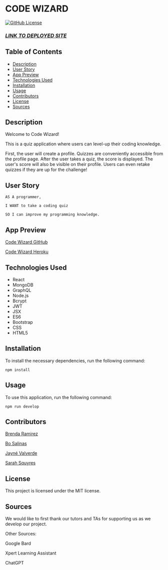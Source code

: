# CODE WIZARD

  [![GitHub License](https://img.shields.io/badge/license-MIT-yellow.svg)](https://opensource.org/licenses/)

### **_[LINK TO DEPLOYED SITE]( )_**


## Table of Contents

* [Description](#description)
* [User Story](#user-story)
* [App Preview](#app-preview)
* [Technologies Used](#technologies-used)
* [Installation](#installation)
* [Usage](#usage)
* [Contributors](#contributors)
* [License](#license)
* [Sources](#sources)



## Description

Welcome to Code Wizard!

This is a quiz application where users can level-up their coding knowledge.  

First, the user will create a profile.  Quizzes are conveniently accessible from the profile page.  After the user takes a quiz, the score is displayed. The user's score will also be visible on their profile.  Users can even retake quizzes if they are up for the challenge!


## User Story
```
AS A programmer,

I WANT to take a coding quiz

SO I can improve my programming knowledge.
```


## App Preview

 [Code Wizard GitHub](https://github.com/bramirez09/quizapp)

 [Code Wizard Heroku](https://hidden-plateau-97501-0695bbc154ba.herokuapp.com/)


## Technologies Used

* React
* MongoDB
* GraphQL
* Node.js
* Bcrypt
* JWT
* JSX
* ES6
* Bootstrap
* CSS
* HTML5


## Installation

To install the necessary dependencies, run the following command:

```
npm install
```


## Usage

To use this application, run the following command:

```
npm run develop
```


## Contributors

[Brenda Ramirez](https://github.com/bramirez09)

[Bo Salinas](https://github.com/bosalinas)

[Jayn&eacute; Valverde](https://github.com/JayneValverde)

[Sarah Squyres](https://github.com/SarahSquyres)


## License

This project is licensed under the MIT license.


## Sources

We would like to first thank our tutors and TAs for supporting us as we develop our project.  

Other Sources:

Google Bard

Xpert Learning Assistant

ChatGPT

